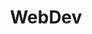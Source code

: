 ---
title: WebDev
description: Le WebDev est un terme pour définir le déveleppoment web.

# Badge Customisation
style:
  color: "#fff"
  background: "#007acc"
---